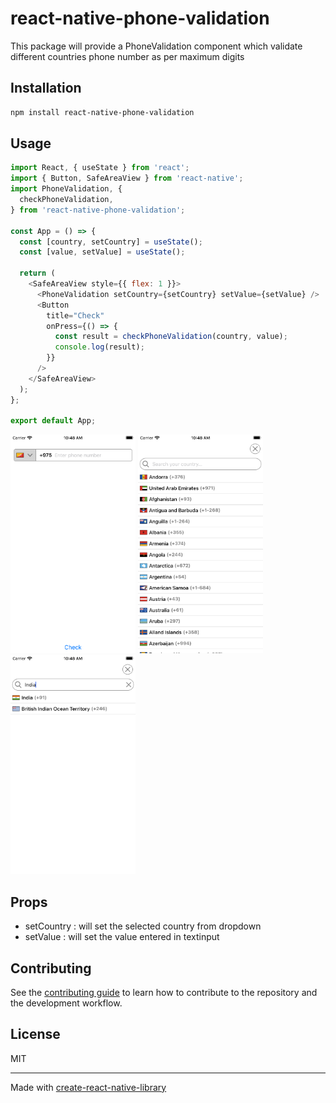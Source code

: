 # react-native-phone-validation

This package will provide a PhoneValidation component which validate different countries phone number as per maximum digits

## Installation

```sh
npm install react-native-phone-validation
```

## Usage

```js
import React, { useState } from 'react';
import { Button, SafeAreaView } from 'react-native';
import PhoneValidation, {
  checkPhoneValidation,
} from 'react-native-phone-validation';

const App = () => {
  const [country, setCountry] = useState();
  const [value, setValue] = useState();

  return (
    <SafeAreaView style={{ flex: 1 }}>
      <PhoneValidation setCountry={setCountry} setValue={setValue} />
      <Button
        title="Check"
        onPress={() => {
          const result = checkPhoneValidation(country, value);
          console.log(result);
        }}
      />
    </SafeAreaView>
  );
};

export default App;
```

<img src="./screen1.png" width="200" height="350"/>  <img src="./screen2.png" width="200" height="350"/> <img src="./screen3.png" width="200" height="350"/>

## Props

* setCountry : will set the selected country from dropdown
* setValue : will set the value entered in textinput

## Contributing

See the [contributing guide](CONTRIBUTING.md) to learn how to contribute to the repository and the development workflow.

## License

MIT

---

Made with [create-react-native-library](https://github.com/callstack/react-native-builder-bob)
